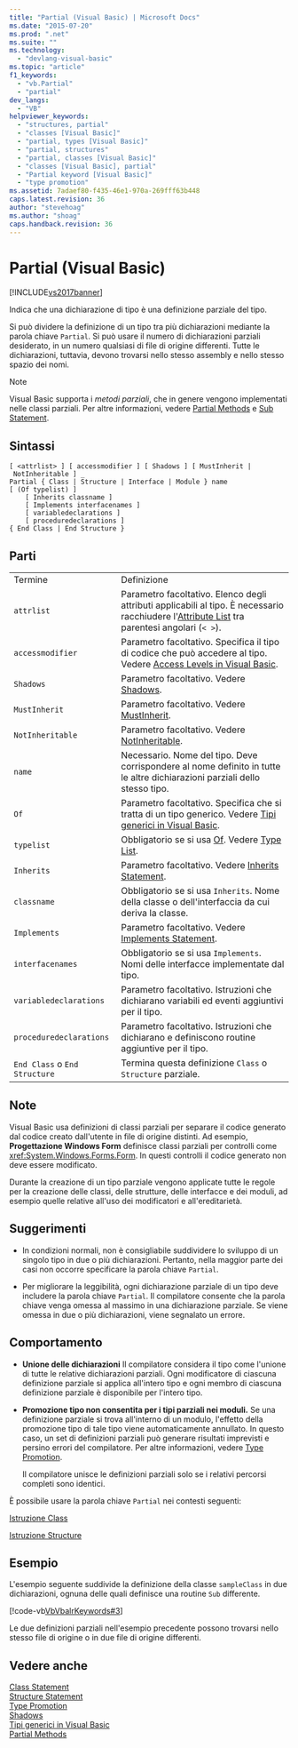 ```yaml
---
title: "Partial (Visual Basic) | Microsoft Docs"
ms.date: "2015-07-20"
ms.prod: ".net"
ms.suite: ""
ms.technology: 
  - "devlang-visual-basic"
ms.topic: "article"
f1_keywords: 
  - "vb.Partial"
  - "partial"
dev_langs: 
  - "VB"
helpviewer_keywords: 
  - "structures, partial"
  - "classes [Visual Basic]"
  - "partial, types [Visual Basic]"
  - "partial, structures"
  - "partial, classes [Visual Basic]"
  - "classes [Visual Basic], partial"
  - "Partial keyword [Visual Basic]"
  - "type promotion"
ms.assetid: 7adaef80-f435-46e1-970a-269fff63b448
caps.latest.revision: 36
author: "stevehoag"
ms.author: "shoag"
caps.handback.revision: 36
---
```

# Partial (Visual Basic)
[!INCLUDE[vs2017banner](../../../visual-basic/developing-apps/includes/vs2017banner.md)]

Indica che una dichiarazione di tipo è una definizione parziale del tipo.  
  
 Si può dividere la definizione di un tipo tra più dichiarazioni mediante la parola chiave `Partial`.  Si può usare il numero di dichiarazioni parziali desiderato, in un numero qualsiasi di file di origine differenti.   Tutte le dichiarazioni, tuttavia, devono trovarsi nello stesso assembly e nello stesso spazio dei nomi.  
  
> [!NOTE]
>  Visual Basic supporta i *metodi parziali*, che in genere vengono implementati nelle classi parziali.  Per altre informazioni, vedere [Partial Methods](../../../visual-basic/programming-guide/language-features/procedures/partial-methods.md) e [Sub Statement](../../../visual-basic/language-reference/statements/sub-statement.md).  
  
## Sintassi  
  
```  
[ <attrlist> ] [ accessmodifier ] [ Shadows ] [ MustInherit | NotInheritable ] _  
Partial { Class | Structure | Interface | Module } name [ (Of typelist) ]  
    [ Inherits classname ]  
    [ Implements interfacenames ]  
    [ variabledeclarations ]  
    [ proceduredeclarations ]  
{ End Class | End Structure }  
```  
  
## Parti  
  
|||  
|-|-|  
|Termine|Definizione|  
|`attrlist`|Parametro facoltativo.  Elenco degli attributi applicabili al tipo.  È necessario racchiudere l'[Attribute List](../../../visual-basic/language-reference/statements/attribute-list.md) tra parentesi angolari \(`< >`\).|  
|`accessmodifier`|Parametro facoltativo.  Specifica il tipo di codice che può accedere al tipo.  Vedere [Access Levels in Visual Basic](../../../visual-basic/programming-guide/language-features/declared-elements/access-levels.md).|  
|`Shadows`|Parametro facoltativo.  Vedere [Shadows](../../../visual-basic/language-reference/modifiers/shadows.md).|  
|`MustInherit`|Parametro facoltativo.  Vedere [MustInherit](../../../visual-basic/language-reference/modifiers/mustinherit.md).|  
|`NotInheritable`|Parametro facoltativo.  Vedere [NotInheritable](../../../visual-basic/language-reference/modifiers/notinheritable.md).|  
|`name`|Necessario.  Nome del tipo.  Deve corrispondere al nome definito in tutte le altre dichiarazioni parziali dello stesso tipo.|  
|`Of`|Parametro facoltativo.  Specifica che si tratta di un tipo generico.  Vedere [Tipi generici in Visual Basic](../../../visual-basic/programming-guide/language-features/data-types/generic-types.md).|  
|`typelist`|Obbligatorio se si usa [Of](../../../visual-basic/language-reference/statements/of-clause.md).  Vedere [Type List](../../../visual-basic/language-reference/statements/type-list.md).|  
|`Inherits`|Parametro facoltativo.  Vedere [Inherits Statement](../../../visual-basic/language-reference/statements/inherits-statement.md).|  
|`classname`|Obbligatorio se si usa `Inherits`.  Nome della classe o dell'interfaccia da cui deriva la classe.|  
|`Implements`|Parametro facoltativo.  Vedere [Implements Statement](../../../visual-basic/language-reference/statements/implements-statement.md).|  
|`interfacenames`|Obbligatorio se si usa `Implements`.  Nomi delle interfacce implementate dal tipo.|  
|`variabledeclarations`|Parametro facoltativo.  Istruzioni che dichiarano variabili ed eventi aggiuntivi per il tipo.|  
|`proceduredeclarations`|Parametro facoltativo.  Istruzioni che dichiarano e definiscono routine aggiuntive per il tipo.|  
|`End Class` o `End Structure`|Termina questa definizione `Class` o `Structure` parziale.|  
  
## Note  
 Visual Basic usa definizioni di classi parziali per separare il codice generato dal codice creato dall'utente in file di origine distinti.  Ad esempio, **Progettazione Windows Form** definisce classi parziali per controlli come <xref:System.Windows.Forms.Form>.  In questi controlli il codice generato non deve essere modificato.  
  
 Durante la creazione di un tipo parziale vengono applicate tutte le regole per la creazione delle classi, delle strutture, delle interfacce e dei moduli, ad esempio quelle relative all'uso dei modificatori e all'ereditarietà.  
  
## Suggerimenti  
  
-   In condizioni normali, non è consigliabile suddividere lo sviluppo di un singolo tipo in due o più dichiarazioni.  Pertanto, nella maggior parte dei casi non occorre specificare la parola chiave `Partial`.  
  
-   Per migliorare la leggibilità, ogni dichiarazione parziale di un tipo deve includere la parola chiave `Partial`.  Il compilatore consente che la parola chiave venga omessa al massimo in una dichiarazione parziale. Se viene omessa in due o più dichiarazioni, viene segnalato un errore.  
  
## Comportamento  
  
-   **Unione delle dichiarazioni** Il compilatore considera il tipo come l'unione di tutte le relative dichiarazioni parziali.  Ogni modificatore di ciascuna definizione parziale si applica all'intero tipo e ogni membro di ciascuna definizione parziale è disponibile per l'intero tipo.  
  
-   **Promozione tipo non consentita per i tipi parziali nei moduli.** Se una definizione parziale si trova all'interno di un modulo, l'effetto della promozione tipo di tale tipo viene automaticamente annullato.  In questo caso, un set di definizioni parziali può generare risultati imprevisti e persino errori del compilatore.  Per altre informazioni, vedere [Type Promotion](../../../visual-basic/programming-guide/language-features/declared-elements/type-promotion.md).  
  
     Il compilatore unisce le definizioni parziali solo se i relativi percorsi completi sono identici.  
  
 È possibile usare la parola chiave `Partial` nei contesti seguenti:  
  
 [Istruzione Class](../../../visual-basic/language-reference/statements/class-statement.md)  
  
 [Istruzione Structure](../../../visual-basic/language-reference/statements/structure-statement.md)  
  
## Esempio  
 L'esempio seguente suddivide la definizione della classe `sampleClass` in due dichiarazioni, ognuna delle quali definisce una routine `Sub` differente.  
  
 [!code-vb[VbVbalrKeywords#3](../../../visual-basic/language-reference/codesnippet/VisualBasic/partial_1.vb)]  
  
 Le due definizioni parziali nell'esempio precedente possono trovarsi nello stesso file di origine o in due file di origine differenti.  
  
## Vedere anche  
 [Class Statement](../../../visual-basic/language-reference/statements/class-statement.md)   
 [Structure Statement](../../../visual-basic/language-reference/statements/structure-statement.md)   
 [Type Promotion](../../../visual-basic/programming-guide/language-features/declared-elements/type-promotion.md)   
 [Shadows](../../../visual-basic/language-reference/modifiers/shadows.md)   
 [Tipi generici in Visual Basic](../../../visual-basic/programming-guide/language-features/data-types/generic-types.md)   
 [Partial Methods](../../../visual-basic/programming-guide/language-features/procedures/partial-methods.md)